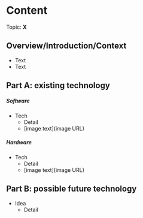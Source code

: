 # Content
Topic: **X**

## Overview/Introduction/Context
* Text
* Text

## Part A: existing technology

##### Software
* Tech
  * Detail
  * [image text](image URL)

##### Hardware
* Tech
  * Detail
  * [image text](image URL)

## Part B: possible future technology
* Idea
  * Detail
